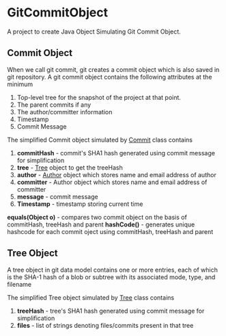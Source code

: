 # GitCommitObject

A project to create Java Object Simulating Git Commit Object.

## Commit Object

When we call git commit, git creates a commit object which is also saved in git repository. A git commit object contains
the following attributes at the minimum

  1. Top-level tree for the snapshot of the project at that point.
  2. The parent commits if any
  3. The author/committer information
  4. Timestamp
  5. Commit Message

The simplified Commit object simulated by [Commit](src/Commit.java) class contains 
  
  1. **commitHash** - commit's SHA1 hash generated using commit message for simplification
  2. **tree** - [Tree](src/Tree.java) object to get the treeHash
  3. **author** - [Author](src/Author.java) object which stores name and email address of author
  4. **committer** - Author object which stores name and email address of committer
  5. **message** - commit message
  6. **Timestamp** - timestamp storing current time
  
  
  **equals(Object o)** - compares two commit object on the basis of commitHash, treeHash and parent
  **hashCode()** - generates unique hashcode for each commit oject using commitHash, treeHash and parent
  
## Tree Object

A tree object in git data model contains one or more entries, each of which is the SHA-1 hash of a blob or 
subtree with its associated mode, type, and filename

The simplified Tree object simulated by [Tree](src/Tree.java) class contains
  
  1. **treeHash** - tree's SHA1 hash generated using commit message for simplification
  2. **files** - list of strings denoting files/commits present in that tree
  
  
